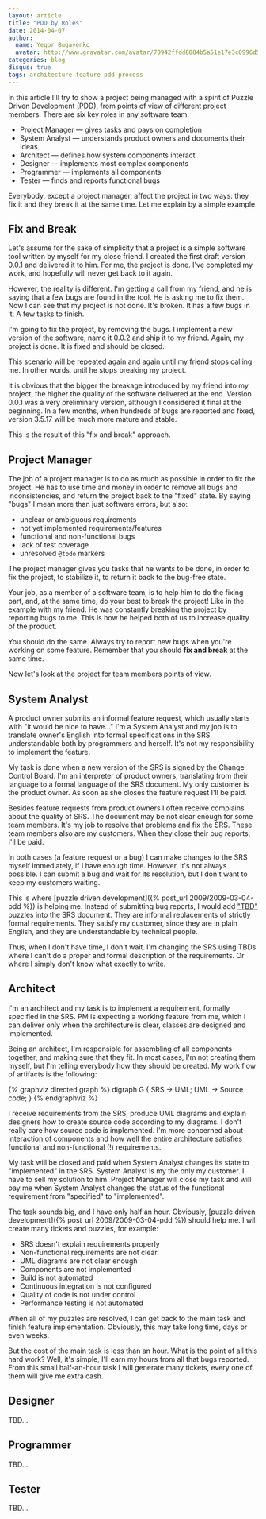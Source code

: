 ```yaml
---
layout: article
title: "PDD by Roles"
date: 2014-04-07
author:
  name: Yegor Bugayenko
  avatar: http://www.gravatar.com/avatar/70942ffdd8084b5a51e17e3c0996d53c?s=300
categories: blog
disqus: true
tags: architecture feature pdd process
---
```


In this article I'll try to show a project being managed
with a spirit of Puzzle Driven Development (PDD), from points
of view of different project members. There are six key roles
in any software team:

 * Project Manager &mdash; gives tasks and pays on completion
 * System Analyst &mdash; understands product owners and documents their ideas
 * Architect &mdash; defines how system components interact
 * Designer &mdash; implements most complex components
 * Programmer &mdash; implements all components
 * Tester &mdash; finds and reports functional bugs

Everybody, except a project manager, affect the project in two
ways: they fix it and they break it at the same time. Let me explain
by a simple example.

## Fix and Break

Let's assume for the sake of simplicity that a project is a simple
software tool written by myself for my close friend. I created the
first draft version 0.0.1 and delivered it to him. For me, the project
is done. I've completed my work, and hopefully will never get
back to it again.

However, the reality is different. I'm getting a call from my friend,
and he is saying that a few bugs are found in the tool. He is asking me
to fix them. Now I can see that my project is not done. It's broken.
It has a few bugs in it. A few tasks to finish.

I'm going to fix the project, by removing the bugs. I implement
a new version of the software, name it 0.0.2 and ship it to my friend. Again,
my project is done. It is fixed and should be closed.

This scenario will be repeated again and again until my friend stops
calling me. In other words, until he stops breaking my project.

It is obvious that the bigger the breakage introduced by my friend into
my project, the higher the quality of the software delivered at the end. Version
0.0.1 was a very preliminary version, although I considered it final at
the beginning. In a few months, when hundreds of bugs are reported and
fixed, version 3.5.17 will be much more mature and stable.

This is the result of this "fix and break" approach.

## Project Manager

The job of a project manager is to do as much as possible
in order to fix the project. He has to use time and money in order
to remove all bugs and inconsistencies, and return the project back
to the "fixed" state. By saying "bugs" I mean more than just
software errors, but also:

 * unclear or ambiguous requirements
 * not yet implemented requirements/features
 * functional and non-functional bugs
 * lack of test coverage
 * unresolved `@todo` markers

The project manager gives you tasks that he wants to be done, in order
to fix the project, to stabilize it, to return it back to the
bug-free state.

Your job, as a member of a software team, is to help him to do the
fixing part, and, at the same time, do your best to break the project!
Like in the example with my friend. He was constantly breaking the
project by reporting bugs to me. This is how he helped both of us
to increase quality of the product.

You should do the same. Always try to report new bugs when you're
working on some feature. Remember that you should
**fix and break** at the same time.

Now let's look at the project for team members points of view.

## System Analyst

A product owner submits an informal feature request, which usually
starts with "it would be nice to have..." I'm a System Analyst and my
job is to translate owner's English into formal specifications in the SRS,
understandable both by programmers and herself. It's not my responsibility
to implement the feature.

My task is done when a new version of the SRS is signed by the
Change Control Board. I'm an interpreter of product owners, translating
from their language to a formal language of the SRS document.
My only customer is the product owner. As soon as she closes the
feature request I'll be paid.

Besides feature requests from product owners I often receive
complains about the quality of SRS. The document may be not clear
enough for some team members. It's my job to resolve that problems
and fix the SRS. These team members also are my customers. When they
close their bug reports, I'll be paid.

In both cases (a feature request or a bug) I can make changes to the
SRS myself immediately, if I have enough time. However, it's not always
possible. I can submit a bug and wait for its resolution, but I don't
want to keep my customers waiting.

This is where [puzzle driven development]({% post_url 2009/2009-03-04-pdd %})
is helping me. Instead of submitting bug reports, I would add
["TBD"](http://en.wikipedia.org/wiki/To_be_announced) puzzles into
the SRS document. They are informal replacements of strictly
formal requirements. They satisfy my customer, since they are in
plain English, and they are understandable by technical people.

Thus, when I don't have time, I don't wait. I'm changing the SRS
using TBDs where I can't do a proper and formal description of the
requirements. Or where I simply don't know what exactly to write.


## Architect

I'm an architect and my task is to implement a requirement, formally specified
in the SRS. PM is expecting a working feature from me, which I can deliver
only when the architecture is clear, classes are designed and implemented.

Being an architect, I'm responsible for assembling of all components
together, and making sure that they fit. In most cases,
I'm not creating them myself, but I'm telling everybody how they should
be created. My work flow of artifacts is the following:

{% graphviz directed graph %}
digraph G {
  SRS -> UML;
  UML -> Source code;
}
{% endgraphviz %}

I receive requirements from the SRS, produce UML diagrams and
explain designers how to create source code according to my diagrams.
I don't really care how source code is implemented. I'm more concerned
about interaction of components and how well the entire architecture satisfies
functional and non-functional (!) requirements.

My task will be closed and paid when System Analyst
changes its state to "implemented" in the SRS. System Analyst is my the only
my customer. I have to sell my solution to him. Project Manager
will close my task and will pay me when System Analyst changes
the status of the functional requirement from "specified" to "implemented".

The task sounds big, and I have only half an hour. Obviously,
[puzzle driven development]({% post_url 2009/2009-03-04-pdd %})
should help me. I will create many tickets and
puzzles, for example:

 * SRS doesn't explain requirements properly
 * Non-functional requirements are not clear
 * UML diagrams are not clear enough
 * Components are not implemented
 * Build is not automated
 * Continuous integration is not configured
 * Quality of code is not under control
 * Performance testing is not automated

When all of my puzzles are resolved, I can get back to the main task
and finish feature implementation. Obviously, this may take long time,
days or even weeks.

But the cost of the main task is less than an hour.
What is the point of all this hard work? Well, it's simple,
I'll earn my hours from all that bugs reported.
From this small half-an-hour task
I will generate many tickets, every one of them will give me extra cash.


## Designer

TBD...


## Programmer

TBD...


## Tester

TBD...
